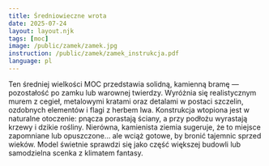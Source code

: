```yaml
---
title: Średniowieczne wrota
date: 2025-07-24
layout: layout.njk
tags: [moc]
image: /public/zamek/zamek.jpg
instruction: /public/zamek/zamek_instrukcja.pdf
language: pl
---
```


Ten średniej wielkości MOC przedstawia solidną, kamienną bramę — pozostałość po zamku lub warownej twierdzy. Wyróżnia się realistycznym murem z cegieł, metalowymi kratami oraz detalami w postaci szczelin, ozdobnych elementów i flagi z herbem lwa. Konstrukcja wtopiona jest w naturalne otoczenie: pnącza porastają ściany, a przy podłożu wyrastają krzewy i dzikie rośliny. Nierówna, kamienista ziemia sugeruje, że to miejsce zapomniane lub opuszczone… ale wciąż gotowe, by bronić tajemnic sprzed wieków. Model świetnie sprawdzi się jako część większej budowli lub samodzielna scenka z klimatem fantasy.